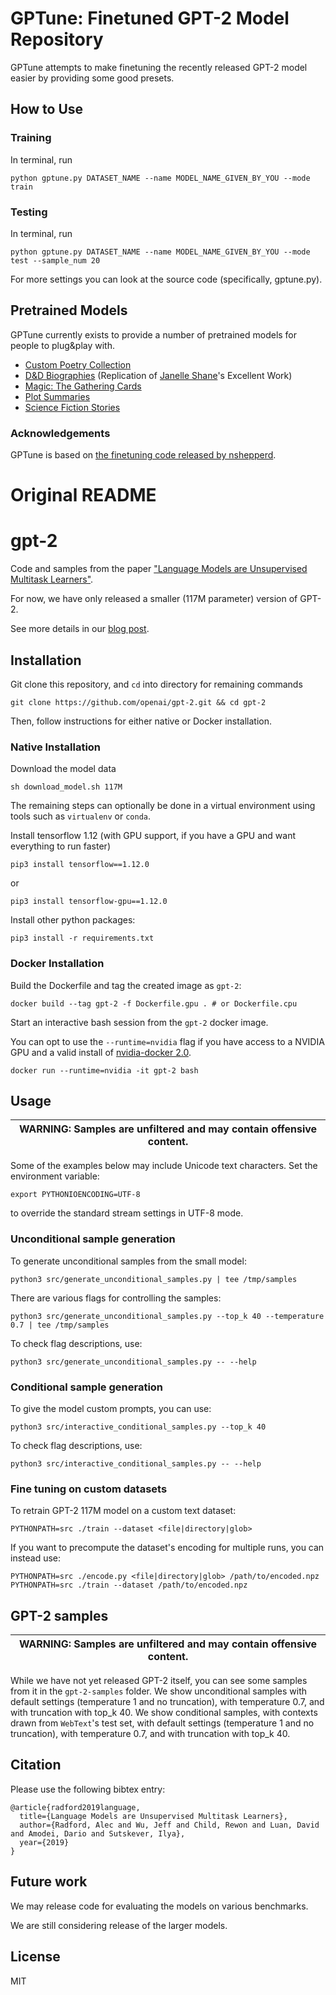 # GPTune: Finetuned GPT-2 Model Repository

GPTune attempts to make finetuning the recently released GPT-2 model easier by providing some good presets.

## How to Use

### Training

In terminal, run
```
python gptune.py DATASET_NAME --name MODEL_NAME_GIVEN_BY_YOU --mode train
```

### Testing

In terminal, run
```
python gptune.py DATASET_NAME --name MODEL_NAME_GIVEN_BY_YOU --mode test --sample_num 20
```

For more settings you can look at the source code (specifically, gptune.py).

## Pretrained Models

GPTune currently exists to provide a number of pretrained models for people to plug&play with.

* [Custom Poetry Collection](https://drive.google.com/file/d/1w3fNoQJcJCVlouxQbTpef2IKNdi7BpgF/view?usp=sharing)
* [D&D Biographies](https://drive.google.com/file/d/1qBxIX_V3uXoTY24BLJHlqSpk2m3mgLzd/view?usp=sharing) (Replication of [Janelle Shane](https://twitter.com/JanelleCShane)'s Excellent Work)
* [Magic: The Gathering Cards](https://drive.google.com/file/d/1gXPWQmDyrEp51uGD5eQvrvKlpGc2GnYe/view?usp=sharing)
* [Plot Summaries](https://drive.google.com/file/d/1E2LYz-EWamXEyubzU3w4gExea8o8fbO1/view?usp=sharing)
* [Science Fiction Stories](https://drive.google.com/file/d/156YWiNJb8iz27HeY4Ud9Ezm4O9KZHYdh/view?usp=sharing)

### Acknowledgements

GPTune is based on [the finetuning code released by nshepperd](https://github.com/nshepperd/gpt-2/tree/finetuning).

# Original README

# gpt-2

Code and samples from the paper ["Language Models are Unsupervised Multitask Learners"](https://d4mucfpksywv.cloudfront.net/better-language-models/language-models.pdf).

For now, we have only released a smaller (117M parameter) version of GPT-2.

See more details in our [blog post](https://blog.openai.com/better-language-models/).

## Installation

Git clone this repository, and `cd` into directory for remaining commands
```
git clone https://github.com/openai/gpt-2.git && cd gpt-2
```

Then, follow instructions for either native or Docker installation.

### Native Installation

Download the model data
```
sh download_model.sh 117M
```

The remaining steps can optionally be done in a virtual environment using tools such as `virtualenv` or `conda`.

Install tensorflow 1.12 (with GPU support, if you have a GPU and want everything to run faster)
```
pip3 install tensorflow==1.12.0
```
or
```
pip3 install tensorflow-gpu==1.12.0
```

Install other python packages:
```
pip3 install -r requirements.txt
```

### Docker Installation

Build the Dockerfile and tag the created image as `gpt-2`:
```
docker build --tag gpt-2 -f Dockerfile.gpu . # or Dockerfile.cpu
```

Start an interactive bash session from the `gpt-2` docker image.

You can opt to use the `--runtime=nvidia` flag if you have access to a NVIDIA GPU
and a valid install of [nvidia-docker 2.0](https://github.com/nvidia/nvidia-docker/wiki/Installation-(version-2.0)).
```
docker run --runtime=nvidia -it gpt-2 bash
```

## Usage

| WARNING: Samples are unfiltered and may contain offensive content. |
| --- |

Some of the examples below may include Unicode text characters. Set the environment variable:
```
export PYTHONIOENCODING=UTF-8
```
to override the standard stream settings in UTF-8 mode.

### Unconditional sample generation

To generate unconditional samples from the small model:
```
python3 src/generate_unconditional_samples.py | tee /tmp/samples
```
There are various flags for controlling the samples:
```
python3 src/generate_unconditional_samples.py --top_k 40 --temperature 0.7 | tee /tmp/samples
```

To check flag descriptions, use:
```
python3 src/generate_unconditional_samples.py -- --help
```

### Conditional sample generation

To give the model custom prompts, you can use:
```
python3 src/interactive_conditional_samples.py --top_k 40
```

To check flag descriptions, use:
```
python3 src/interactive_conditional_samples.py -- --help
```

### Fine tuning on custom datasets

To retrain GPT-2 117M model on a custom text dataset:

```
PYTHONPATH=src ./train --dataset <file|directory|glob>
```

If you want to precompute the dataset's encoding for multiple runs, you can instead use:

```
PYTHONPATH=src ./encode.py <file|directory|glob> /path/to/encoded.npz
PYTHONPATH=src ./train --dataset /path/to/encoded.npz
```

## GPT-2 samples

| WARNING: Samples are unfiltered and may contain offensive content. |
| --- |

While we have not yet released GPT-2 itself, you can see some samples from it in the `gpt-2-samples` folder.
We show unconditional samples with default settings (temperature 1 and no truncation), with temperature 0.7, and with truncation with top_k 40.
We show conditional samples, with contexts drawn from `WebText`'s test set, with default settings (temperature 1 and no truncation), with temperature 0.7, and with truncation with top_k 40.

## Citation

Please use the following bibtex entry:
```
@article{radford2019language,
  title={Language Models are Unsupervised Multitask Learners},
  author={Radford, Alec and Wu, Jeff and Child, Rewon and Luan, David and Amodei, Dario and Sutskever, Ilya},
  year={2019}
}
```

## Future work

We may release code for evaluating the models on various benchmarks.

We are still considering release of the larger models.

## License

MIT
